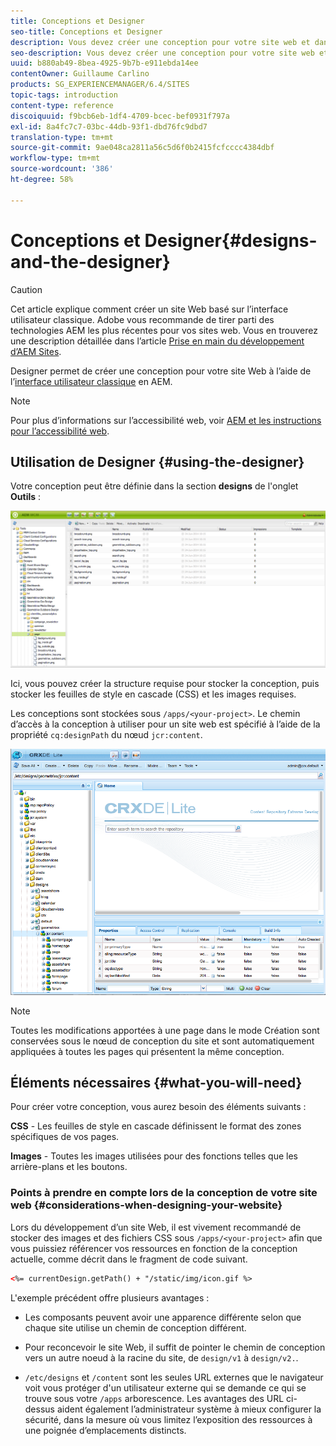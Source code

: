 ```yaml
---
title: Conceptions et Designer
seo-title: Conceptions et Designer
description: Vous devez créer une conception pour votre site web et dans AEM. Pour ce faire, vous allez utiliser le Designer.
seo-description: Vous devez créer une conception pour votre site web et dans AEM. Pour ce faire, vous allez utiliser le Designer.
uuid: b880ab49-8bea-4925-9b7b-e911ebda14ee
contentOwner: Guillaume Carlino
products: SG_EXPERIENCEMANAGER/6.4/SITES
topic-tags: introduction
content-type: reference
discoiquuid: f9bcb6eb-1df4-4709-bcec-bef0931f797a
exl-id: 8a4fc7c7-03bc-44db-93f1-dbd76fc9dbd7
translation-type: tm+mt
source-git-commit: 9ae048ca2811a56c5d6f0b2415fcfcccc4384dbf
workflow-type: tm+mt
source-wordcount: '386'
ht-degree: 58%

---
```


# Conceptions et Designer{#designs-and-the-designer}

>[!CAUTION]
>
>Cet article explique comment créer un site Web basé sur l’interface utilisateur classique. Adobe vous recommande de tirer parti des technologies AEM les plus récentes pour vos sites web. Vous en trouverez une description détaillée dans l’article [Prise en main du développement d’AEM Sites](/help/sites-developing/getting-started.md).

Designer permet de créer une conception pour votre site Web à l’aide de l’[interface utilisateur classique](/help/release-notes/touch-ui-features-status.md) en AEM.

>[!NOTE]
>
>Pour plus d’informations sur l’accessibilité web, voir [AEM et les instructions pour l’accessibilité web](/help/managing/web-accessibility.md).

## Utilisation de Designer {#using-the-designer}

Votre conception peut être définie dans la section **designs** de l&#39;onglet **Outils** :

![screen_shot_2012-02-01at30237pm](assets/screen_shot_2012-02-01at30237pm.png)

Ici, vous pouvez créer la structure requise pour stocker la conception, puis stocker les feuilles de style en cascade (CSS) et les images requises.

Les conceptions sont stockées sous `/apps/<your-project>`. Le chemin d’accès à la conception à utiliser pour un site web est spécifié à l’aide de la propriété `cq:designPath` du nœud `jcr:content`.

![chlimage_1-74](assets/chlimage_1-74.png)

>[!NOTE]
>
>Toutes les modifications apportées à une page dans le mode Création sont conservées sous le nœud de conception du site et sont automatiquement appliquées à toutes les pages qui présentent la même conception.

## Éléments nécessaires  {#what-you-will-need}

Pour créer votre conception, vous aurez besoin des éléments suivants :

**CSS**  - Les feuilles de style en cascade définissent le format des zones spécifiques de vos pages.

**Images**  - Toutes les images utilisées pour des fonctions telles que les arrière-plans et les boutons.

### Points à prendre en compte lors de la conception de votre site web {#considerations-when-designing-your-website}

Lors du développement d’un site Web, il est vivement recommandé de stocker des images et des fichiers CSS sous `/apps/<your-project>` afin que vous puissiez référencer vos ressources en fonction de la conception actuelle, comme décrit dans le fragment de code suivant.

```xml
<%= currentDesign.getPath() + "/static/img/icon.gif %>
```

L&#39;exemple précédent offre plusieurs avantages :

* Les composants peuvent avoir une apparence différente selon que chaque site utilise un chemin de conception différent.
* Pour reconcevoir le site Web, il suffit de pointer le chemin de conception vers un autre noeud à la racine du site, de `design/v1` à `design/v2.`.

* `/etc/designs` et  `/content` sont les seules URL externes que le navigateur voit vous protéger d&#39;un utilisateur externe qui se demande ce qui se trouve sous votre  `/apps` arborescence. Les avantages des URL ci-dessus aident également l’administrateur système à mieux configurer la sécurité, dans la mesure où vous limitez l’exposition des ressources à une poignée d’emplacements distincts.
